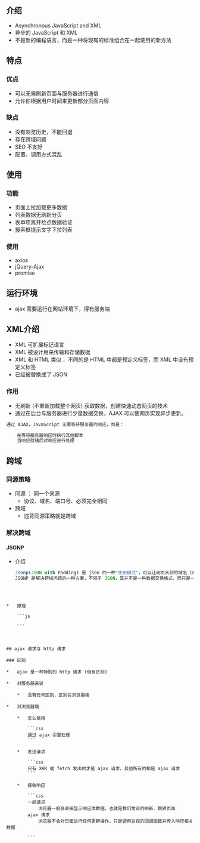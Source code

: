 ## 介绍

*   Asynchronous JavaScript and XML
*   异步的 JavaScript 和 XML
*   不是新的编程语言，而是一种将现有的标准组合在一起使用的新方法

## 特点

### 优点

*   可以无需刷新页面与服务器进行通信
*   允许你根据用户时间来更新部分页面内容

### 缺点

*   没有浏览历史，不能回退
*   存在跨域问题
*   SEO 不友好
*   配置、调用方式混乱



## 使用

### 功能

*   页面上拉加载更多数据
*   列表数据无刷新分页
*   表单项离开检点数据验证
*   搜索框提示文字下拉列表

### 使用

*   axios
*   jQuery-Ajax
*   promise

## 运行环境

*   ajax 需要运行在网站环境下，得有服务端

## XML介绍

*   XML 可扩展标记语言
*   XML 被设计用来传输和存储数据
*   XML 和 HTML 类似 ，不同的是 HTML 中都是预定义标签，而 XML 中没有预定义标签
*   已经被替换成了 JSON 

### 作用

*   无刷新 (不重新加载整个网页) 获取数据，创建快速动态网页的技术
*   通过在后台与服务器进行少量数据交换，AJAX 可以使网页实现异步更新。

```js
通过 AJAX，JavaScript 无需等待服务器的响应，而是：

    在等待服务器响应时执行其他脚本
    当响应就绪后对响应进行处理

```



## 跨域

### 同源策略

*   同源 ： 同一个来源
    *   协议、域名、端口号、必须完全相同
*   跨域
    *   违背同源策略就是跨域

### 解决跨域

#### JSONP

*   介绍

    ```js
    Jsonp(JSON with Padding) 是 json 的一种"使用模式"，可以让网页从别的域名（网站）那获取资料，即跨域读取数据
    JSONP 是解决跨域问题的一种方案，不同于 JSON，其并不是一种数据交换格式，而只是一种绕过跨域的技巧。
```
    
    
    
*   原理

    ```js
    
    ```

    

## ajax 请求与 http 请求

### 区别

*   ajax 是一种特别的 http 请求 (但有区别)

*   对服务器来说

    *   没有任何区别，区别在浏览器端

*   对浏览器端

    *   怎么使用

        ```css
        通过 ajax 引擎处理
        ```

    *   发送请求

        ```css
        只有 XHR 或 fetch 发出的才是 ajax 请求，其他所有的都是 ajax 请求
        ```

    *   接收响应

        ```css
        一般请求
        	浏览器一般会直接显示响应体数据，也就是我们常说的刷新、跳转页面
        ajax 请求
        	浏览器不会对页面进行任何更新操作，只是调用监视的回调函数并传入响应相关数据
        
        ```






















































